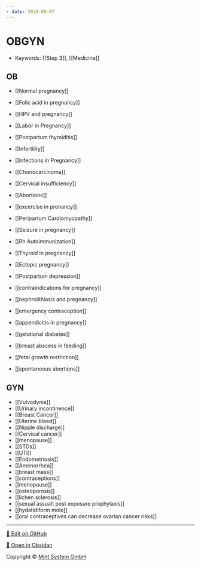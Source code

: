 ```yaml
---
- date: 2020-09-07
---
```


# OBGYN

- Keywords: [[Step 3]], [[Medicine]]

## OB

- [[Normal pregnancy]]

- [[Folic acid in pregnancy]]

- [[HPV and pregnancy]]

- [[Labor in Pregnancy]]

- [[Postpartum thyroiditis]]

- [[Infertility]]

- [[Infections in Pregnancy]]

- [[Choriocarcinoma]]

- [[Cervical insufficiency]]

- [[Abortions]]

- [[excercise in prenancy]]

- [[Peripartum Cardiomyopathy]]

- [[Seizure in pregnancy]]

- [[Rh Autoimmunization]]

- [[Thyroid in pregnancy]]

- [[Ectopic pregnancy]]

- [[Postpartum depression]]

- [[contraindications for pregnancy]]

- [[nephrolithiasis and pregnancy]]

- [[emergency contraception]]

- [[appendicitis in pregnancy]]

- [[getational diabetes]]

- [[breast abscess in feeding]]

- [[fetal growth restriction]]

- [[spontaneous abortions]]

## GYN

- [[Vulvodynia]]
- [[Urinary incontinence]]
- [[Breast Cancer]]
- [[Uterine bleed]]
- [[Nipple discharge]]
- [[Cervical cancer]]
- [[menopause]]
- [[STDs]]
- [[UTI]]
- [[Endometriosis]]
- [[Amenorrhea]]
- [[breast mass]]
- [[contraceptions]]
- [[menopause]]
- [[osteoporosis]]
- [[lichen sclerosis]]
- [[sexual assualt post exposure prophylaxis]]
- [[hydatidiform mole]]
- [[oral contraceptives can decrease ovarian cancer risks]]


<hr>

[📝 Edit on GitHub](https://github.com/Mint-System/Knowledge/blob/master/OBGYN.md)

[📂 Open in Obsidan](obsidian://open?vault=Knowledge%20Mint%20System&file=OBGYN.md ':target=_self')

<footer>Copyright © <a href="https://www.mint-system.ch/">Mint System GmbH</a></footer>